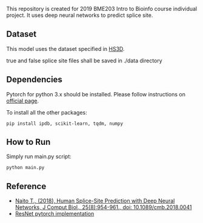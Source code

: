 This repository is created for 2019 BME203 Intro to Bioinfo course individual project. It uses deep neural networks to predict splice site. 

## Dataset
This model uses the dataset specified in [HS3D](http://www.sci.unisannio.it/docenti/rampone/).

true and false splice site files shall be saved in ./data directory

## Dependencies
Pytorch for python 3.x should be installed. Please follow instructions on [official page](https://pytorch.org/get-started/locally/).

To install all the other packages:
```
pip install ipdb, scikit-learn, tqdm, numpy
```

## How to Run
Simply run main.py script:
```
python main.py
```

## Reference
* [Naito T., (2018), Human Splice-Site Prediction with Deep Neural Networks, J Comput Biol., 25(8):954-961., doi: 10.1089/cmb.2018.0041](https://www.ncbi.nlm.nih.gov/pubmed/29668310)
* [ResNet pytorch implementation](https://github.com/pytorch/vision/blob/master/torchvision/models/resnet.py)
